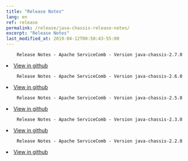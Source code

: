 ```yaml
---
title: "Release Notes"
lang: en
ref: release
permalink: /release/java-chassis-release-notes/
excerpt: "Release Notes"
last_modified_at: 2019-04-12T00:50:43-55:00
---
```


        Release Notes - Apache ServiceComb - Version java-chassis-2.7.0

<li><a href='https://github.com/apache/servicecomb-java-chassis/releases/tag/2.7.0'>View in github</a>
</li>                                                                                                                        
<p/>  

        Release Notes - Apache ServiceComb - Version java-chassis-2.6.0
                
<li><a href='https://github.com/apache/servicecomb-java-chassis/releases/tag/2.6.0'>View in github</a>
</li>                                                                                                                        
<p/>  

        Release Notes - Apache ServiceComb - Version java-chassis-2.5.0
                
<li><a href='https://github.com/apache/servicecomb-java-chassis/releases/tag/2.5.0'>View in github</a>
</li>                                                                                                                        
<p/>  

        Release Notes - Apache ServiceComb - Version java-chassis-2.3.0
                
<li><a href='https://github.com/apache/servicecomb-java-chassis/releases/tag/2.3.0'>View in github</a>
</li>                                                                                                                        
<p/>  

        Release Notes - Apache ServiceComb - Version java-chassis-2.2.0
                
<li><a href='https://github.com/apache/servicecomb-java-chassis/releases/tag/2.2.0'>View in github</a>
</li>                                                                                                                        
<p/>  
